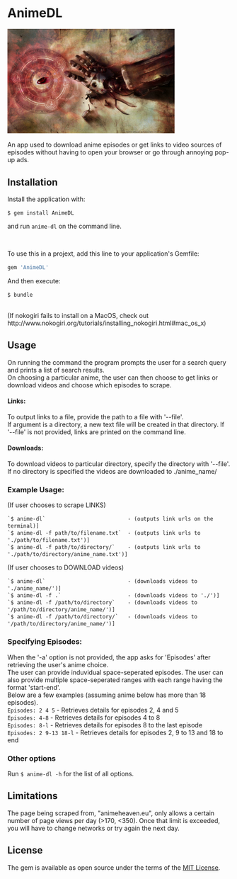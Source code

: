 # AnimeDL

<p align='center' style="width: 75%">
<img src='https://github.com/anirudhsundar98/AnimeDL/raw/master/fmab_anime_dl.jpg' alt='FMAB Stone'>
</p>

An app used to download anime episodes or get links to video sources of episodes without having to open your browser or go through annoying pop-up ads.

## Installation

Install the application with:

    $ gem install AnimeDL

and run `anime-dl` on the command line.  

<br>

To use this in a projext, add this line to your application's Gemfile:
```ruby
gem 'AnimeDL'
```

And then execute:

    $ bundle

<br>
(If nokogiri fails to install on a MacOS, check out http://www.nokogiri.org/tutorials/installing_nokogiri.html#mac_os_x)  


## Usage

On running the command the program prompts the user for a search query and prints a list of search results.  
On choosing a particular anime, the user can then choose to get links or download videos and choose which episodes to scrape.


#### Links:
 To output links to a file, provide the path to a file with '--file'.  
 If argument is a directory, a new text file will be created in that directory.
 If '--file' is not provided, links are printed on the command line.

#### Downloads: 
 To download videos to particular directory, specify the directory with '--file'.  
 If no directory is specified the videos are downloaded to ./anime_name/

### Example Usage:
  (If user chooses to scrape LINKS)  

    `$ anime-dl`                          - (outputs link urls on the terminal)]  
    `$ anime-dl -f path/to/filename.txt`  - (outputs link urls to './path/to/filename.txt')]  
    `$ anime-dl -f path/to/directory/`    - (outputs link urls to './path/to/directory/anime_name.txt')]  

  (If user chooses to DOWNLOAD videos)  

    `$ anime-dl`                          - (downloads videos to './anime_name/')]  
    `$ anime-dl -f .`                     - (downloads videos to './')]  
    `$ anime-dl -f /path/to/directory`    - (downloads videos to '/path/to/directory/anime_name/')]  
    `$ anime-dl -f /path/to/directory/`   - (downloads videos to '/path/to/directory/anime_name/')]  


### Specifying Episodes: 
When the '-a' option is not provided, the app asks for 'Episodes' after retrieving the user's anime choice.  
The user can provide induvidual space-seperated episodes.
The user can also provide multiple space-seperated ranges with each range having the format 'start-end'.  
Below are a few examples (assuming anime below has more than 18 episodes).  
    `Episodes: 2 4 5` - Retrieves details for episodes 2, 4 and 5  
    `Episodes: 4-8` - Retrieves details for episodes 4 to 8  
    `Episodes: 8-l` - Retrieves details for episodes 8 to the last episode  
    `Episodes: 2 9-13 18-l` - Retrieves details for episodes 2, 9 to 13 and 18 to end 

### Other options
Run `$ anime-dl -h` for the list of all options. 

## Limitations
The page being scraped from, "animeheaven.eu", only allows a certain number of page views per day (>170, <350).
Once that limit is exceeded, you will have to change networks or try again the next day.


## License

The gem is available as open source under the terms of the [MIT License](http://opensource.org/licenses/MIT).
